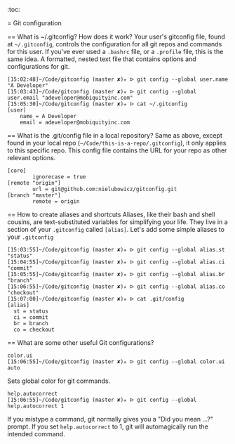 :toc:

= Git configuration

== What is ~/.gitconfig? How does it work?
Your user's gitconfig file, found at `~/.gitconfig`, controls the configuration for all git repos and commands for this user. If you've ever used a `.bashrc` file, or a `.profile` file, this is the same idea. A formatted, nested text file that contains options and configurations for git.

```
[15:02:48]~/Code/gitconfig (master ✘)✭ ᐅ git config --global user.name "A Developer"
[15:03:43]~/Code/gitconfig (master ✘)✭ ᐅ git config --global user.email "adeveloper@mobiquityinc.com"
[15:05:30]~/Code/gitconfig (master ✘)✭ ᐅ cat ~/.gitconfig
[user]
	name = A Developer
	email = adeveloper@mobiquityinc.com
```

== What is the .git/config file in a local repository?
Same as above, except found in your local repo (`~/Code/this-is-a-repo/.gitconfig`), it only applies to this specific repo. This config file contains the URL for your repo as other relevant options.
```
[core]
        ignorecase = true
[remote "origin"]
        url = git@github.com:nielubowicz/gitconfig.git
[branch "master"]
        remote = origin
```

== How to create aliases and shortcuts
Aliases, like their bash and shell cousins, are text-substituted variables for simplifying your life. They live in a section of your `.gitconfig` called `[alias]`. Let's add some simple aliases to your `.gitconfig`
```
[15:03:55]~/Code/gitconfig (master ✘)✭ ᐅ git config --global alias.st "status"
[15:04:55]~/Code/gitconfig (master ✘)✭ ᐅ git config --global alias.ci "commit"
[15:05:55]~/Code/gitconfig (master ✘)✭ ᐅ git config --global alias.br "branch"
[15:06:55]~/Code/gitconfig (master ✘)✭ ᐅ git config --global alias.co "checkout"
[15:07:00]~/Code/gitconfig (master ✘)✭ ᐅ cat .git/config
[alias]
  st = status
  ci = commit
  br = branch
  co = checkout
```

== What are some other useful Git configurations?
```
color.ui
[15:06:55]~/Code/gitconfig (master ✘)✭ ᐅ git config --global color.ui auto
``` 
Sets global color for git commands. 
```
help.autocorrect
[15:06:55]~/Code/gitconfig (master ✘)✭ ᐅ git config --global help.autocorrect 1
```
If you mistype a command, git normally gives you a "Did you mean ...?" prompt. If you set `help.autocorrect` to 1, git will automagically run the intended command.


